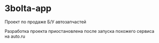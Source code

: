 # 3bolta-app
Проект по продаже Б/У автозапчастей

Разработка проекта приостановлена после запуска похожего сервиса на auto.ru
